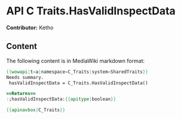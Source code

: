 # API C Traits.HasValidInspectData

**Contributor:** Ketho

## Content

The following content is in MediaWiki markdown format:

```mediawiki
{{wowapi|t=a|namespace=C_Traits|system=SharedTraits}}
Needs summary.
 hasValidInspectData = C_Traits.HasValidInspectData()

==Returns==
:;hasValidInspectData:{{apitype|boolean}}

{{apinavbox|C_Traits}}
```